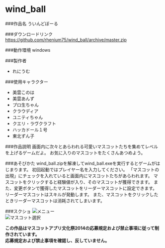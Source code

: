 wind_ball
==================

###作品名
ういんどぼーる

###ダウンロードリンク
<https://github.com/rhenium75/wind_ball/archive/master.zip>  

###動作環境
windows

###製作者
* れにうむ 

###使用キャラクター
* 美雲このは
* 美雲あんず
* プロ生ちゃん
* クラウディア
* ユニティちゃん
* クエリ・ラヴクラフト
* ハッカドール１号
* 東北ずん子

###作品説明
 画面内に次々とあらわれる可愛いマスコットたちを集めてレベルを上げるゲームだよ。
 お気に入りのマスコットをたくさんあつめよう。

###あそびかた
wind_ball.zipを解凍してwind_ball.exeを実行するとゲームがはじまります。
初回起動ではプレイヤー名を入力してください。
「マスコットの出現」にチェックを入れていると画面内にマスコットたちがあらわれます。
マスコットをクリックすると経験値が入り、そのマスコットが獲得できます。
また、変更ボタンで獲得したマスコットをリーダーマスコットに設定できます。
リーダーマスコットはスキルが発動します。
また、マスコットをクリックしたときリーダーマスコットは消耗されてしまいます。

###スクショ
![メニュー](https://raw.githubusercontent.com/wiki/rhenium75/wind_ball/p1.png)  
![マスコット選択](https://raw.githubusercontent.com/wiki/rhenium75/wind_ball/p2.png)  

**この作品はマスコットアプリ文化祭2014の応募規定および禁止事項に従って制作されています。**  
**応募規定および禁止事項を確認し、反していません。**  

